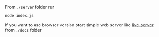 From `./server` folder run

```bash
node index.js
```

If you want to use browser version start simple web server like [live-server](https://www.npmjs.com/package/live-server) from `./docs` folder